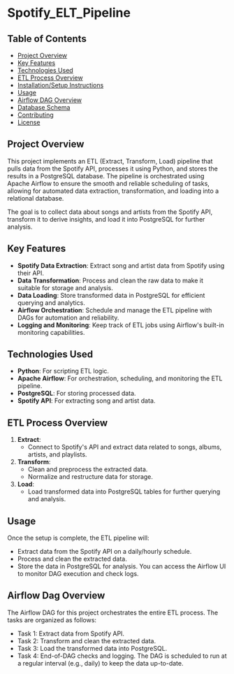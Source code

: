 # Spotify_ELT_Pipeline
## Table of Contents
- [Project Overview](#project-overview)
- [Key Features](#key-features)
- [Technologies Used](#technologies-used)
- [ETL Process Overview](#etl-process-overview)
- [Installation/Setup Instructions](#installationsetup-instructions)
- [Usage](#usage)
- [Airflow DAG Overview](#airflow-dag-overview)
- [Database Schema](#database-schema)
- [Contributing](#contributing)
- [License](#license)

## Project Overview
This project implements an ETL (Extract, Transform, Load) pipeline that pulls data from the Spotify API, processes it using Python, and stores the results in a PostgreSQL database. The pipeline is orchestrated using Apache Airflow to ensure the smooth and reliable scheduling of tasks, allowing for automated data extraction, transformation, and loading into a relational database.

The goal is to collect data about songs and artists from the Spotify API, transform it to derive insights, and load it into PostgreSQL for further analysis.

## Key Features
- **Spotify Data Extraction**: Extract song and artist data from Spotify using their API.
- **Data Transformation**: Process and clean the raw data to make it suitable for storage and analysis.
- **Data Loading**: Store transformed data in PostgreSQL for efficient querying and analytics.
- **Airflow Orchestration**: Schedule and manage the ETL pipeline with DAGs for automation and reliability.
- **Logging and Monitoring**: Keep track of ETL jobs using Airflow's built-in monitoring capabilities.

## Technologies Used
- **Python**: For scripting ETL logic.
- **Apache Airflow**: For orchestration, scheduling, and monitoring the ETL pipeline.
- **PostgreSQL**: For storing processed data.
- **Spotify API**: For extracting song and artist data.

## ETL Process Overview
1. **Extract**: 
   - Connect to Spotify's API and extract data related to songs, albums, artists, and playlists.
2. **Transform**: 
   - Clean and preprocess the extracted data.
   - Normalize and restructure data for storage.
3. **Load**: 
   - Load transformed data into PostgreSQL tables for further querying and analysis.

## Usage
Once the setup is complete, the ETL pipeline will:
- Extract data from the Spotify API on a daily/hourly schedule.
- Process and clean the extracted data.
- Store the data in PostgreSQL for analysis.
You can access the Airflow UI to monitor DAG execution and check logs.

## Airflow Dag Overview
The Airflow DAG for this project orchestrates the entire ETL process. The tasks are organized as follows:
- Task 1: Extract data from Spotify API.
- Task 2: Transform and clean the extracted data.
- Task 3: Load the transformed data into PostgreSQL.
- Task 4: End-of-DAG checks and logging.
The DAG is scheduled to run at a regular interval (e.g., daily) to keep the data up-to-date.
